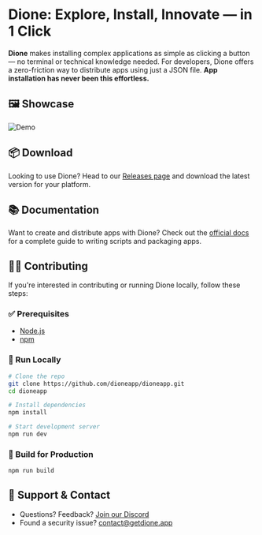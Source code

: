 # Dione: Explore, Install, Innovate — in 1 Click

**Dione** makes installing complex applications as simple as clicking a button — no terminal or technical knowledge needed.
For developers, Dione offers a zero-friction way to distribute apps using just a JSON file.
**App installation has never been this effortless.**

## 🖼️ Showcase

![Demo](https://i.imgur.com/gUaV5qT.png)


## 📦 Download

Looking to use Dione?
Head to our [Releases page](https://github.com/dioneapp/dioneapp/releases) and download the latest version for your platform.


## 📚 Documentation

Want to create and distribute apps with Dione?
Check out the [official docs](https://docs.getdione.app) for a complete guide to writing scripts and packaging apps.


## 👨‍💻 Contributing

If you're interested in contributing or running Dione locally, follow these steps:

### ✅ Prerequisites

* [Node.js](https://nodejs.org/en/download/)
* [npm](https://www.npmjs.com/get-npm)

### 🧪 Run Locally

```bash
# Clone the repo
git clone https://github.com/dioneapp/dioneapp.git
cd dioneapp

# Install dependencies
npm install

# Start development server
npm run dev
```

### 🔨 Build for Production

```bash
npm run build
```


## 💬 Support & Contact

* Questions? Feedback? [Join our Discord](https://getdione.app/discord)
* Found a security issue? [contact@getdione.app](mailto:support@getdione.app)
